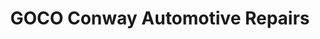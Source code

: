 ---
title: "GOCO Conway Automotive Repairs"
url: /west-lorne/goco-conway-automotive-repairs/
shop: car repair
---